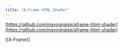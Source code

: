 ```yaml
---
title: "A-Frame HTML Shader"
---
```


[https://github.com/mayognaise/aframe-html-shader](https://github.com/mayognaise/aframe-html-shader)

[[A-Frame]]
